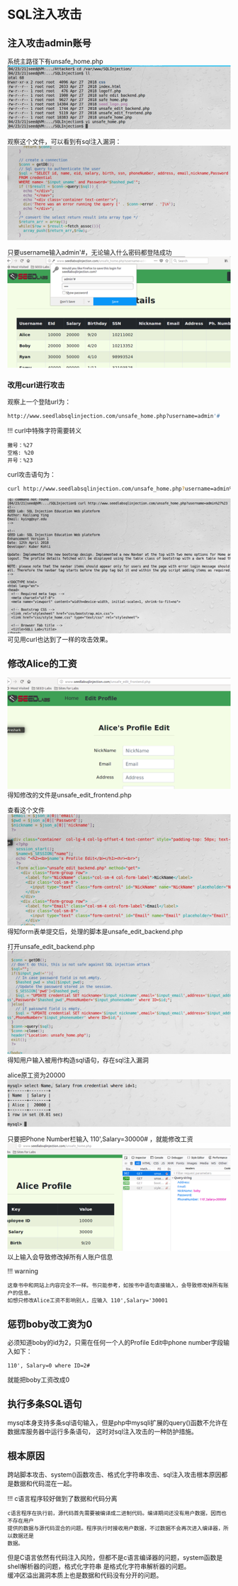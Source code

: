 # SQL注入攻击

## 注入攻击admin账号

系统主路径下有unsafe_home.php
![系统目录文件](../img/sql-dir.png)

观察这个文件，可以看到有sql注入漏洞：
![unsafehome](../img/sql-unsafe-home.png)

只要username输入admin'#，无论输入什么密码都登陆成功  
![admin注入成功](../img/sql-admin-success.png)

### 改用curl进行攻击

观察上一个登陆url为：
```bash
http://www.seedlabsqlinjection.com/unsafe_home.php?username=admin'#
```

!!! curl中特殊字符需要转义

    撇号：%27  
    空格: %20  
    井号：%23

curl攻击语句为：  
```bash
curl http://www.seedlabsqlinjection.com/unsafe_home.php?username=admin%27%23
```
![curl攻击](../img/sql-curl.png)
可见用curl也达到了一样的攻击效果。

## 修改Alice的工资

![profile地址](../img/sql-profile.png)
得知修改的文件是unsafe_edit_frontend.php  

查看这个文件  
![frontend](../img/sql-frontend.png)
得知form表单提交后，处理的脚本是unsafe_edit_backend.php  

打开unsafe_edit_backend.php  
![backend](../img/sql-backend.png)
得知用户输入被用作构造sql语句，存在sql注入漏洞

alice原工资为20000
![alice工资](../img/sql-alice.png)

只要把Phone Number栏输入  110',Salary=30000# ，就能修改工资  
![alice工资修改成功](../img/sql-alice-salary.png)
以上输入会导致修改掉所有人账户信息

!!! warning

    这章书中和网站上内容完全不一样。书只能参考，如按书中语句直接输入，会导致修改掉所有账户的信息。  
    如想只修改Alice工资不影响别人，应输入 110',Salary='30001

## 惩罚boby改工资为0

必须知道boby的id为2，只需在任何一个人的Profile Edit中phone number字段输入如下：
```text
110', Salary=0 where ID=2#
```
就能把boby工资改成0  

## 执行多条SQL语句

mysql本身支持多条sql语句输入，但是php中mysqli扩展的query()函数不允许在数据库服务器中运行多条语句，
这时对sql注入攻击的一种防护措施。

## 根本原因

跨站脚本攻击、system()函数攻击、格式化字符串攻击、sql注入攻击根本原因都是数据和代码混在一起。  

!!! c语言程序较好做到了数据和代码分离

    c语言程序在执行前，源代码首先需要被编译成二进制代码。编译期间还没有用户数据，因而也不存在用户
    提供的数据与源代码混合的问题。程序执行时接收用户数据，不过数据不会再次进入编译器，所以数据还是
    数据。

但是C语言依然有代码注入风险，但都不是c语言编译器的问题，system函数是shell解析器的问题，格式化字符串
是格式化字符串解析器的问题。  
缓冲区溢出漏洞本质上也是数据和代码没有分开的问题。